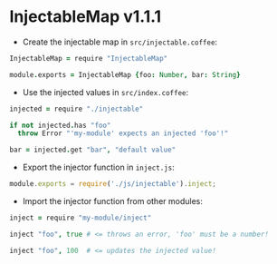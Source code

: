 
# InjectableMap v1.1.1

- Create the injectable map in `src/injectable.coffee`:

```coffee
InjectableMap = require "InjectableMap"

module.exports = InjectableMap {foo: Number, bar: String}
```

- Use the injected values in `src/index.coffee`:

```coffee
injected = require "./injectable"

if not injected.has "foo"
  throw Error "'my-module' expects an injected 'foo'!"

bar = injected.get "bar", "default value"
```

- Export the injector function in `inject.js`:

```js
module.exports = require('./js/injectable').inject;
```

- Import the injector function from other modules:

```coffee
inject = require "my-module/inject"

inject "foo", true # <= throws an error, 'foo' must be a number!

inject "foo", 100  # <= updates the injected value!
```
